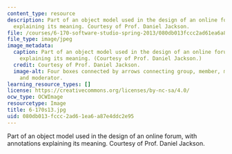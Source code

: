 ```yaml
---
content_type: resource
description: Part of an object model used in the design of an online forum, with annotations
  explaining its meaning. Courtesy of Prof. Daniel Jackson.
file: /courses/6-170-software-studio-spring-2013/080db013fccc2ad61ea6a87e4ddc2e95_6-170s13.jpg
file_type: image/jpeg
image_metadata:
  caption: Part of an object model used in the design of an online forum, with annotations
    explaining its meaning. (Courtesy of Prof. Daniel Jackson.)
  credit: Courtesy of Prof. Daniel Jackson.
  image-alt: Four boxes connected by arrows connecting group, member, moderated group,
    and moderator.
learning_resource_types: []
license: https://creativecommons.org/licenses/by-nc-sa/4.0/
ocw_type: OCWImage
resourcetype: Image
title: 6-170s13.jpg
uid: 080db013-fccc-2ad6-1ea6-a87e4ddc2e95
---
```

Part of an object model used in the design of an online forum, with annotations explaining its meaning. Courtesy of Prof. Daniel Jackson.